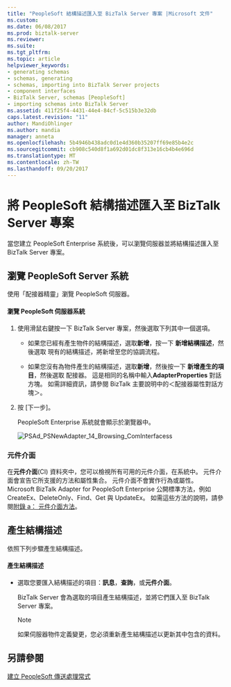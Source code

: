 ```yaml
---
title: "PeopleSoft 結構描述匯入至 BizTalk Server 專案 |Microsoft 文件"
ms.custom: 
ms.date: 06/08/2017
ms.prod: biztalk-server
ms.reviewer: 
ms.suite: 
ms.tgt_pltfrm: 
ms.topic: article
helpviewer_keywords:
- generating schemas
- schemas, generating
- schemas, importing into BizTalk Server projects
- component interfaces
- BizTalk Server, schemas [PeopleSoft]
- importing schemas into BizTalk Server
ms.assetid: 411f25f4-4431-44e4-84cf-5c515b3e32db
caps.latest.revision: "11"
author: MandiOhlinger
ms.author: mandia
manager: anneta
ms.openlocfilehash: 5b4946b438adc0d1e4d360b35207ff69e85b4e2c
ms.sourcegitcommit: cb908c540d8f1a692d01dc8f313e16cb4b4e696d
ms.translationtype: MT
ms.contentlocale: zh-TW
ms.lasthandoff: 09/20/2017
---
```

# <a name="importing-peoplesoft-schemas-into-biztalk-server-projects"></a>將 PeopleSoft 結構描述匯入至 BizTalk Server 專案
當您建立 PeopleSoft Enterprise 系統後，可以瀏覽伺服器並將結構描述匯入至 BizTalk Server 專案。  
  
## <a name="browsing-a-peoplesoft-server-system"></a>瀏覽 PeopleSoft Server 系統  
 使用「配接器精靈」瀏覽 PeopleSoft 伺服器。  
  
#### <a name="to-browse-a-peoplesoft-server-system"></a>瀏覽 PeopleSoft 伺服器系統  
  
1.  使用滑鼠右鍵按一下 BizTalk Server 專案，然後選取下列其中一個選項。  
  
    -   如果您已經有產生物件的結構描述，選取**新增**，按一下 **新增結構描述**，然後選取 現有的結構描述，將新增至您的協調流程。  
  
    -   如果您沒有為物件產生的結構描述，選取**新增**，然後按一下 **新增產生的項目**，然後選取 配接器。 這是相同的名稱中輸入**AdapterProperties**  對話方塊。 如需詳細資訊，請參閱 BizTalk 主要說明中的＜配接器屬性對話方塊＞。  
  
2.  按 [下一步]。  
  
     PeopleSoft Enterprise 系統就會顯示於瀏覽器中。  
  
     ![](../core/media/psad-psnewadapter-14-browsing-cominterfacess.gif "PSAd_PSNewAdapter_14_Browsing_ComInterfacess")  
  
### <a name="component-interfaces"></a>元件介面  
 在**元件介面**(CI) 資料夾中，您可以檢視所有可用的元件介面，在系統中。 元件介面會宣告它所支援的方法和屬性集合。 元件介面不會實作行為或屬性。 Microsoft BizTalk Adapter for PeopleSoft Enterprise 公開標準方法，例如 CreateEx、DeleteOnly、Find、Get 與 UpdateEx。 如需這些方法的說明，請參閱[附錄 a： 元件介面方法](../core/appendix-a-component-interface-methods.md)。  
  
## <a name="generating-schemas"></a>產生結構描述  
 依照下列步驟產生結構描述。  
  
#### <a name="to-generate-the-schemas"></a>產生結構描述  
  
-   選取您要匯入結構描述的項目：**訊息**，**查詢**，或**元件介面**。  
  
     BizTalk Server 會為選取的項目產生結構描述，並將它們匯入至 BizTalk Server 專案。  
  
    > [!NOTE]
    >  如果伺服器物件定義變更，您必須重新產生結構描述以更新其中包含的資料。  
  
## <a name="see-also"></a>另請參閱  
 [建立 PeopleSoft 傳送處理常式](../core/creating-peoplesoft-send-handlers.md)